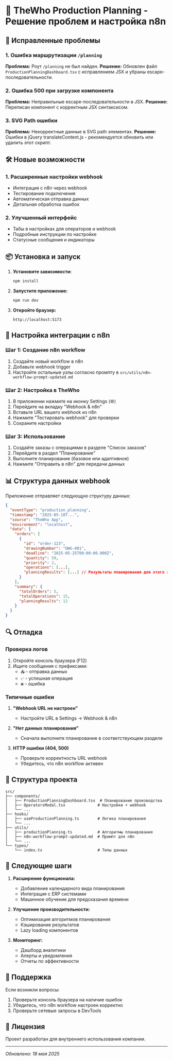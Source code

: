 # 🚀 TheWho Production Planning - Решение проблем и настройка n8n

## 🔧 Исправленные проблемы

### 1. Ошибка маршрутизации `/planning`
**Проблема:** Роут `/planning` не был найден.
**Решение:** Обновлен файл `ProductionPlanningDashboard.tsx` с исправлением JSX и убраны escape-последовательности.

### 2. Ошибка 500 при загрузке компонента
**Проблема:** Неправильные escape-последовательности в JSX.
**Решение:** Переписан компонент с корректным JSX синтаксисом.

### 3. SVG Path ошибки
**Проблема:** Некорректные данные в SVG path элементах.
**Решение:** Ошибки в jQuery translateContent.js - рекомендуется обновить или удалить этот скрипт.

## 🛠️ Новые возможности

### 1. Расширенные настройки webhook
- Интеграция с n8n через webhook
- Тестирование подключения
- Автоматическая отправка данных
- Детальная обработка ошибок

### 2. Улучшенный интерфейс
- Табы в настройках для операторов и webhook
- Подробные инструкции по настройке
- Статусные сообщения и индикаторы

## 📦 Установка и запуск

1. **Установите зависимости:**
   ```bash
   npm install
   ```

2. **Запустите приложение:**
   ```bash
   npm run dev
   ```

3. **Откройте браузер:**
   ```
   http://localhost:5173
   ```

## 🎯 Настройка интеграции с n8n

### Шаг 1: Создание n8n workflow
1. Создайте новый workflow в n8n
2. Добавьте webhook trigger
3. Настройте остальные узлы согласно промпту в `src/utils/n8n-workflow-prompt-updated.md`

### Шаг 2: Настройка в TheWho
1. В приложении нажмите на иконку Settings (⚙️)
2. Перейдите на вкладку "Webhook & n8n"
3. Вставьте URL вашего webhook из n8n
4. Нажмите "Тестировать webhook" для проверки
5. Сохраните настройки

### Шаг 3: Использование
1. Создайте заказы с операциями в разделе "Список заказов"
2. Перейдите в раздел "Планирование"
3. Выполните планирование (базовое или адаптивное)
4. Нажмите "Отправить в n8n" для передачи данных

## 📊 Структура данных webhook

Приложение отправляет следующую структуру данных:

```json
{
  "eventType": "production_planning",
  "timestamp": "2025-05-18T...",
  "source": "TheWho App",
  "environment": "localhost",
  "data": {
    "orders": [
      {
        "id": "order-123",
        "drawingNumber": "DWG-001",
        "deadline": "2025-05-25T00:00:00.000Z",
        "quantity": 50,
        "priority": 2,
        "operations": [...],
        "planningResults": [...] // Результаты планирования для этого заказа
      }
    ],
    "summary": {
      "totalOrders": 5,
      "totalOperations": 15,
      "planningResults": 12
    }
  }
}
```

## 🔍 Отладка

### Проверка логов
1. Откройте консоль браузера (F12)
2. Ищите сообщения с префиксами:
   - `📤` - отправка данных
   - `✅` - успешная операция
   - `❌` - ошибка

### Типичные ошибки

1. **"Webhook URL не настроен"**
   - Настройте URL в Settings → Webhook & n8n

2. **"Нет данных планирования"**
   - Сначала выполните планирование в соответствующем разделе

3. **HTTP ошибки (404, 500)**
   - Проверьте корректность URL webhook
   - Убедитесь, что n8n workflow активен

## 📁 Структура проекта

```
src/
├── components/
│   ├── ProductionPlanningDashboard.tsx  # Планирование производства
│   ├── OperatorsModal.tsx              # Настройки + webhook
│   └── ...
├── hooks/
│   ├── useProductionPlanning.ts        # Логика планирования
│   └── ...
├── utils/
│   ├── productionPlanning.ts           # Алгоритмы планирования
│   ├── n8n-workflow-prompt-updated.md  # Промпт для n8n
│   └── ...
└── types/
    └── index.ts                        # Типы данных
```

## 🚀 Следующие шаги

1. **Расширение функционала:**
   - Добавление календарного вида планирования
   - Интеграция с ERP системами
   - Машинное обучение для предсказания времени

2. **Улучшение производительности:**
   - Оптимизация алгоритмов планирования
   - Кэширование результатов
   - Lazy loading компонентов

3. **Мониторинг:**
   - Дашборд аналитики
   - Алерты и уведомления
   - Отчеты по эффективности

## 🤝 Поддержка

Если возникли вопросы:
1. Проверьте консоль браузера на наличие ошибок
2. Убедитесь, что n8n workflow настроен корректно
3. Проверьте сетевые запросы в DevTools

## 📝 Лицензия

Проект разработан для внутреннего использования компании.

---

*Обновлено: 18 мая 2025*